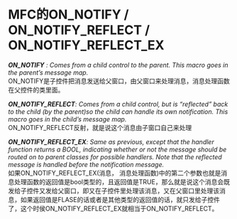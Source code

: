 # MFC的ON\_NOTIFY / ON\_NOTIFY\_REFLECT / ON\_NOTIFY\_REFLECT\_EX



_**ON\_NOTIFY** : Comes from a child control to the parent. This macro goes in the parent’s message map._  
ON\_NOTIFY是子控件把消息发送给父窗口，由父窗口来处理消息，消息处理函数在父控件的类里面。

_**ON\_NOTIFY\_REFLECT**: Comes from a child control, but is “reflected” back to the child (by the parent)so the child can handle its own notification. This macro goes in the child’s message map._  
ON\_NOTIFY\_REFLECT反射，就是说这个消息由子窗口自己来处理

_**ON\_NOTIFY\_REFLECT\_EX**: Same as previous, except that the handler function returns a BOOL, indicating whether or not the message should be routed on to parent classes for possible handlers. Note that the reflected message is handled before the notification message._  
如果ON\_NOTIFY\_REFLECT\_EX(消息， 消息处理函数)中的第二个参数也就是消息处理函数的返回值是bool类型的，且返回值是TRUE，那么就是说这个消息会既发给子控件又发给父窗口，即又在子控件里处理该消息，又在父窗口里处理该消息，如果返回值是FLASE的话或者是其他类型的返回值的话，就只发给子控件了，这个时侯ON\_NOTIFY\_REFLECT\_EX就相当于ON\_NOTIFY\_REFLECT。